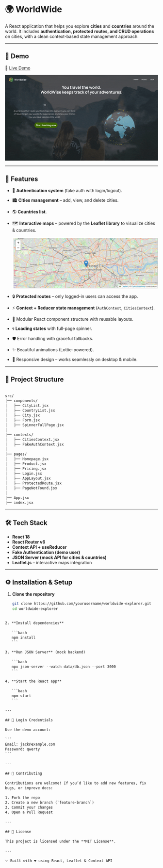 # 🌍 WorldWide 

A React application that helps you explore **cities** and **countries** around the world.
It includes **authentication, protected routes, and CRUD operations** on cities, with a clean context-based state management approach.

---

## 🎥 Demo  

🔗 [Live Demo](https://worldwise-eslam.netlify.app/)  

[![App Demo](public/worldwise.gif)](https://worldwise-eslam.netlify.app/)

---

## 🚀 Features

* 🔑 **Authentication system** (fake auth with login/logout).
* 🏙 **Cities management** – add, view, and delete cities.
* 🌎 **Countries list**.
* 🗺 **Interactive maps** – powered by the **Leaflet library** to visualize cities & countries.
  
  ![Map View](public/leaflet.png)

* 🔒 **Protected routes** – only logged-in users can access the app.
* ⚡ **Context + Reducer state management** (`AuthContext`, `CitiesContext`).
* 🎨 Modular React component structure with reusable layouts.
* 🌀 **Loading states** with full-page spinner.
* 🛡 Error handling with graceful fallbacks.
* ✨ Beautiful animations (Lottie-powered).
* 📱 Responsive design – works seamlessly on desktop & mobile.

---

## 📂 Project Structure

```

src/
│── components/
│   ├── CityList.jsx
│   ├── CountryList.jsx
│   ├── City.jsx
│   ├── Form.jsx
│   ├── SpinnerFullPage.jsx
│
│── contexts/
│   ├── CitiesContext.jsx
│   ├── FakeAuthContext.jsx
│
│── pages/
│   ├── Homepage.jsx
│   ├── Product.jsx
│   ├── Pricing.jsx
│   ├── Login.jsx
│   ├── AppLayout.jsx
│   ├── ProtectedRoute.jsx
│   ├── PageNotFound.jsx
│
│── App.jsx
│── index.jsx

````

---

## 🛠 Tech Stack

* **React 18**
* **React Router v6**
* **Context API + useReducer**
* **Fake Authentication (demo user)**
* **JSON Server (mock API for cities & countries)**
* **Leaflet.js** – interactive maps integration

---

## ⚙️ Installation & Setup

1. **Clone the repository**
   ```bash
   git clone https://github.com/yourusername/worldwide-explorer.git
   cd worldwide-explorer
````

2. **Install dependencies**

   ```bash
   npm install
   ```

3. **Run JSON Server** (mock backend)

   ```bash
   npx json-server --watch data/db.json --port 3000
   ```

4. **Start the React app**

   ```bash
   npm start
   ```

---

## 🔑 Login Credentials

Use the demo account:

```
Email: jack@example.com
Password: qwerty
```

---

## 🤝 Contributing

Contributions are welcome! If you’d like to add new features, fix bugs, or improve docs:

1. Fork the repo
2. Create a new branch (`feature-branch`)
3. Commit your changes
4. Open a Pull Request

---

## 📜 License

This project is licensed under the **MIT License**.

---

✨ Built with ❤️ using React, Leaflet & Context API


